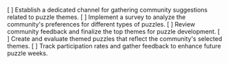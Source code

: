 [ ] Establish a dedicated channel for gathering community suggestions related to puzzle themes.
[ ] Implement a survey to analyze the community's preferences for different types of puzzles.
[ ] Review community feedback and finalize the top themes for puzzle development.
[ ] Create and evaluate themed puzzles that reflect the community's selected themes.
[ ] Track participation rates and gather feedback to enhance future puzzle weeks.